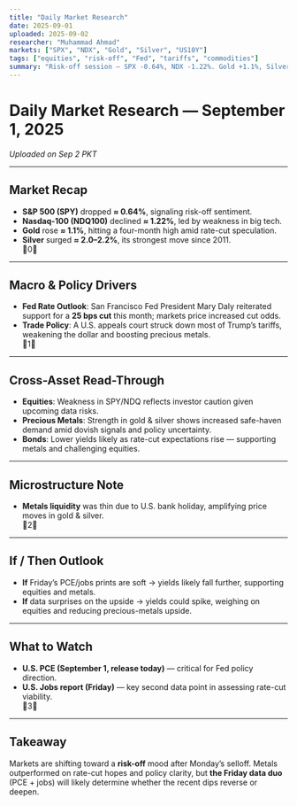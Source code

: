 ```yaml
---
title: "Daily Market Research"
date: 2025-09-01
uploaded: 2025-09-02
researcher: "Muhammad Ahmad"
markets: ["SPX", "NDX", "Gold", "Silver", "US10Y"]
tags: ["equities", "risk-off", "Fed", "tariffs", "commodities"]
summary: "Risk-off session — SPX -0.64%, NDX -1.22%. Gold +1.1%, Silver +2.3% on dovish Fed and weaker USD. Bonds eyed ahead of PCE and Jobs data."
---
```


# Daily Market Research — September 1, 2025  
*Uploaded on Sep 2 PKT*

---

## Market Recap
- **S&P 500 (SPY)** dropped **≈ 0.64%**, signaling risk-off sentiment.  
- **Nasdaq-100 (NDQ100)** declined **≈ 1.22%**, led by weakness in big tech.  
- **Gold** rose **≈ 1.1%**, hitting a four-month high amid rate-cut speculation.  
- **Silver** surged **≈ 2.0–2.2%**, its strongest move since 2011.  
  0

---

## Macro & Policy Drivers
- **Fed Rate Outlook**: San Francisco Fed President Mary Daly reiterated support for a **25 bps cut** this month; markets price increased cut odds.  
- **Trade Policy**: A U.S. appeals court struck down most of Trump’s tariffs, weakening the dollar and boosting precious metals.  
  1

---

## Cross-Asset Read-Through
- **Equities**: Weakness in SPY/NDQ reflects investor caution given upcoming data risks.  
- **Precious Metals**: Strength in gold & silver shows increased safe-haven demand amid dovish signals and policy uncertainty.  
- **Bonds**: Lower yields likely as rate-cut expectations rise — supporting metals and challenging equities.

---

## Microstructure Note
- **Metals liquidity** was thin due to U.S. bank holiday, amplifying price moves in gold & silver.  
  2

---

## If / Then Outlook
- **If** Friday’s PCE/jobs prints are soft → yields likely fall further, supporting equities and metals.  
- **If** data surprises on the upside → yields could spike, weighing on equities and reducing precious-metals upside.

---

## What to Watch
- **U.S. PCE (September 1, release today)** — critical for Fed policy direction.  
- **U.S. Jobs report (Friday)** — key second data point in assessing rate-cut viability.  
  3

---

## Takeaway
Markets are shifting toward a **risk-off** mood after Monday’s selloff. Metals outperformed on rate-cut hopes and policy clarity, but **the Friday data duo** (PCE + jobs) will likely determine whether the recent dips reverse or deepen.
